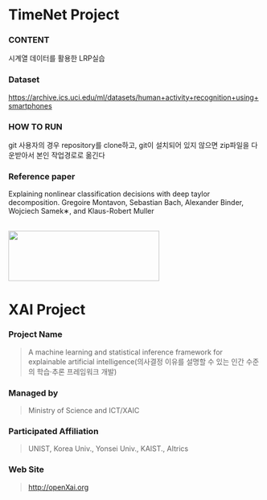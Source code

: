 # TimeNet Project

### **CONTENT**
시계열 데이터를 활용한 LRP실습

### **Dataset**
https://archive.ics.uci.edu/ml/datasets/human+activity+recognition+using+smartphones

### **HOW TO RUN** 
git 사용자의 경우 repository를 clone하고, git이 설치되어 있지 않으면 zip파일을 다운받아서 본인 작업경로로 옮긴다

### **Reference paper** 
Explaining nonlinear classification decisions with deep taylor decomposition. Gregoire Montavon, Sebastian Bach, Alexander Binder, Wojciech Samek∗, and Klaus-Robert Muller


<br /> 

<img src="http://xai.unist.ac.kr/static/img/logos/XAIC_logo.png" width="300" height="100">

# XAI Project 

### **Project Name** 
> A machine learning and statistical inference framework for explainable artificial intelligence(의사결정 이유를 설명할 수 있는 인간 수준의 학습·추론 프레임워크 개발)
### **Managed by** 
> Ministry of Science and ICT/XAIC
### **Participated Affiliation** 
> UNIST, Korea Univ., Yonsei Univ., KAIST., AItrics
### **Web Site** 
> <http://openXai.org>

